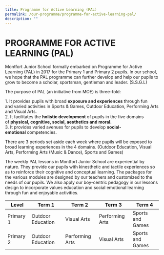 ```yaml
---
title: Programme for Active Learning (PAL)
permalink: /our-programme/programme-for-active-learning-pal/
description: ""
---
```

# **PROGRAMME FOR ACTIVE LEARNING (PAL)**

Montfort Junior School formally embarked on Programme for Active Learning (PAL) in 2017 for the Primary 1 and Primary 2 pupils. In our school, we hope that the PAL programme can further develop and help our pupils to grow to become a scholar, sportsman, gentleman and leader. (S.S.G.L)  
  
The purpose of PAL (an initiative from MOE) is three-fold:  
 
1\.  It provides pupils with broad **exposure and experiences** through fun and varied activities in Sports & Games, Outdoor Education, Performing Arts and Visual Arts.     
2\.  It facilitates the **holistic development** of pupils in the five domains of **physical, cognitive, social, aesthetics and moral.**    
3\.  It provides varied avenues for pupils to develop **social-emotional** competencies. 

There are 3 periods set aside each week where pupils will be exposed to broad learning experiences in the 4 domains. (Outdoor Education, Visual Arts, Performing Arts (Music & Dance), Sports and Games)  
  
The weekly PAL lessons in Montfort Junior School are experiential by nature. They provide our pupils with kinesthetic and tactile experiences so as to reinforce their cognitive and conceptual learning. The packages for the various modules are designed by our teachers and customized to the needs of our pupils. We also apply our boy-centric pedagogy in our lessons design to incorporate values education and social emotional learning through fun and enjoyable activities.

| Level 	| Term 1 	| Term 2 	| Term 3 	| Term 4 	|
|---	|---	|---	|---	|---	|
| Primary 1 	| Outdoor Education 	| Visual Arts 	| Performing Arts 	| Sports and Games 	|
| Primary 2 	| Outdoor Education 	| Performing Arts 	| Visual Arts 	| Sports and Games 	|